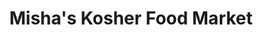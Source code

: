 ---
title: "Misha's Kosher Food Market"
url: /phoenix/mishas-kosher-food-market/
shop: supermarket
---